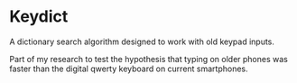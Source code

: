 # Keydict

A dictionary search algorithm designed to work with old keypad inputs.

Part of my research to test the hypothesis that typing on older phones was
faster than the digital qwerty keyboard on current smartphones.

